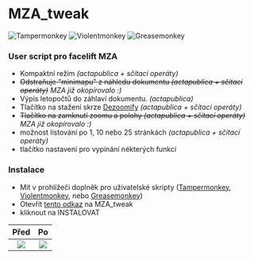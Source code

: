 # MZA_tweak
![Tampermonkey](https://img.shields.io/badge/Tampermonkey-%E2%9C%93-green)
![Violentmonkey](https://img.shields.io/badge/Violentmonkey-%E2%9C%93-green)
![Greasemonkey](https://img.shields.io/badge/Greasemonkey-%E2%9C%93-green)
### User script pro facelift MZA 

- Kompaktní režim *(actapublica + sčítací operáty)*
- ~~Odstraňuje "minimapu" z náhledu dokumentu *(actapublica + sčítací operáty)*~~ *MZA již okopírovalo :)*
- Výpis letopočtů do záhlaví dokumentu. *(actapublica)*
- Tlačítko na stažení skrze [Dezoomify](https://dezoomify.ophir.dev/dezoomify/dezoomify.html) *(actapublica + sčítací operáty)*
- ~~Tlačítko na zamknutí zoomu a polohy *(actapublica + sčítací operáty)*~~ *MZA již okopírovalo :)*
- možnost listování po 1, 10 nebo 25 stránkách *(actapublica + sčítací operáty)*
- tlačítko nastavení pro vypínání nékterých funkcí

### Instalace
- Mít v prohlížeči doplněk pro uživatelské skripty ([Tampermonkey](https://www.tampermonkey.net/), [Violentmonkey](https://violentmonkey.github.io/), nebo [Greasemonkey](https://addons.mozilla.org/en-US/firefox/addon/greasemonkey/))
- Otevřít [tento odkaz](https://github.com/rasasak/MZA_tweak/raw/main/MZA_tweak.user.js) na MZA_tweak
- kliknout na INSTALOVAT


**Před**             |  **Po**
:-------------------------:|:-------------------------:
![](https://user-images.githubusercontent.com/28921659/144753849-a09521e6-9eca-4616-b7c9-4e7451078011.png)  |  ![](https://user-images.githubusercontent.com/28921659/144753850-683861ad-fa01-432d-a353-5078730cc5d2.png)
